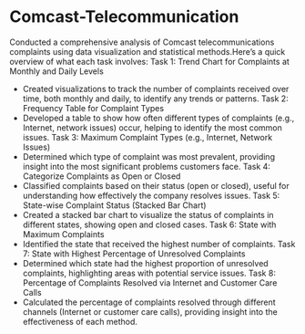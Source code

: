# Comcast-Telecommunication
Conducted a comprehensive analysis of Comcast telecommunications complaints using data visualization and statistical methods.Here’s a quick overview of what each task involves:
Task 1: Trend Chart for Complaints at Monthly and Daily Levels
   - Created visualizations to track the number of complaints received over time, both monthly and daily, to identify any trends or patterns.
Task 2: Frequency Table for Complaint Types
   - Developed a table to show how often different types of complaints (e.g., Internet, network issues) occur, helping to identify the most common issues.
Task 3: Maximum Complaint Types (e.g., Internet, Network Issues)
   - Determined which type of complaint was most prevalent, providing insight into the most significant problems customers face.
Task 4: Categorize Complaints as Open or Closed
   - Classified complaints based on their status (open or closed), useful for understanding how effectively the company resolves issues.
Task 5: State-wise Complaint Status (Stacked Bar Chart)
   - Created a stacked bar chart to visualize the status of complaints in different states, showing open and closed cases.
Task 6: State with Maximum Complaints
   - Identified the state that received the highest number of complaints.
Task 7: State with Highest Percentage of Unresolved Complaints
   - Determined which state had the highest proportion of unresolved complaints, highlighting areas with potential service issues.
Task 8: Percentage of Complaints Resolved via Internet and Customer Care Calls
   - Calculated the percentage of complaints resolved through different channels (Internet or customer care calls), providing insight into the effectiveness of each method.

